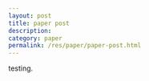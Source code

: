 ```yaml
---
layout: post
title: paper post
description:
category: paper
permalink: /res/paper/paper-post.html
---
```


testing.
